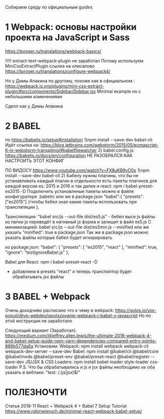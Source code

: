 Собираем среду по официальным guides

1 Webpack: основы настройки проекта на JavaScript и Sass
===============================================================================
https://tproger.ru/translations/webpack-basics/

!!!!! extract-text-webpack-plugin не заработал
Потому используем MiniCssExtractPlugin
ссылка на описалово https://tproger.ru/translations/configure-webpack4/

Но у Димы Апакина по другому, похоже как в официальном :
https://webpack.js.org/plugins/mini-css-extract-plugin/#src/components/Sidebar/Sidebar.jsx
Minimal example но с небольшими изменениями

Сделл как у Димы Апакина


2 BABEL
===============================================================================
по https://babeljs.io/setup#installation
1)npm install --save-dev babel-cli
Идёт ссылка на: https://blog.jetbrains.com/webstorm/2015/05/ecmascript-6-in-webstorm-transpiling/#babelfilewatcher
2) babel.config.js: https://babeljs.io/docs/en/configuration
НЕ РАЗОБРАЛСЯ КАК НАСТРОИТЬ ЭТОТ КОНФИГ

ПО ВИДОСУ https://www.youtube.com/watch?v=FX8uKB9vO0s
1)npm install --save-dev babel-cli
2) Бабелу нужны плагины, что бы не устанавливать каждый плагин в отдельности есть пакеты плагинов для каждой версии es: 2015 и 2016 и так далее и react:
npm i babel-preset-es2015 -D
Подключить установлнные пакеты можно в файле конфигураторе .babelrc или же в package.json
  "babel":{
    "presets":["es2015"] //чтобы бебел знал какие пакеты использовать при транспиляции
  },
  
Транспиляции:
"babel src/js --out-file dist/es5.js" - бебел высе js файлы из папки js переведёт в нативный js форма и запишит в файл es5.js
С минимизацией:
babel src/js --out-file dist/es5min.js --minified или же указать "minified": true в package.json
Так же в package.json можно указать файлы которые бабел будет игнорировать

из package.json:
"babel": {
    "presets": [
      "es2015",
      "react"
    ],
    "minified": true,
    "ignore": "testIgnoreBabel.js"
  },

Babel для React:
npm i babel-preset-react -D
+ добавляем в presets "react" и теперь транспилтор будет обрабатывать jsx файлы

3 BABEL + Webpack
===============================================================================
Очень доходчиво расписано что к чему в webpack:
https://golos.io/vox-populi/@vp-webdev/ispolxzovanie-webpack-i-babel-v-javascript
Но по этой инструкции не заработало

Следующий вариант (Заработал):
https://medium.com/@jeffrey.allen.lewis/the-ultimate-2018-webpack-4-and-babel-setup-guide-npm-yarn-dependencies-compared-entry-points-866b577da6a
Установим:
    Webpack:
npm install webpack webpack-cli webpack-dev-server --save-dev
    Babel:
npm install @babel/cli @babel/core @babel/node @babel/preset-env @babel/preset-react @babel/register --save-dev
    JS/JSX & CSS Loaders:
npm install babel-loader style-loader css-loader
P.S. Что бы обрабатывались и js и jsx файлы необходимо их оба указать в вебпаке: "test: /\.(js|jsx)$/"






ПОЛЕЗНОЧТИ
===============================================================================
Статья 2018-11
React + Webpack 4 + Babel 7 Setup Tutorial
https://www.robinwieruch.de/minimal-react-webpack-babel-setup/
